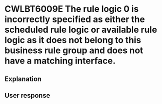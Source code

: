 # CWLBT6009E The rule logic 0 is incorrectly specified as either the scheduled rule logic or available rule logic as it does not belong to this business rule group and does not have a matching interface.

## Explanation

## User response